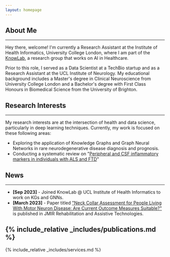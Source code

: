 ```yaml
---
layout: homepage
---
```


## About Me
---
Hey there, welcome! I'm currently a Research Assistant at the Institute of Health Informatics, University College London, where I am part of the [KnowLab](https://knowlab.github.io/), a research group that works on AI in Healthcare.

Prior to this role, I served as a Data Scientist at a TechBio startup and as a Research Assistant at the UCL Institute of Neurology. My educational background includes a Master's degree in Clinical Neuroscience from University College London and a Bachelor's degree with First Class Honours in Biomedical Science from the University of Brighton.

## Research Interests
---
My research interests are at the intersection of health and data science, particularly in deep learning techniques. Currently, my work is focused on these following areas:

* Exploring the application of Knowledge Graphs and Graph Neural Networks in rare neurodegenerative disease diagnosis and prognosis.
* Conducting a systematic review on "[Peripheral and CSF inflammatory markers in individuals with ALS and FTD](https://www.crd.york.ac.uk/prospero/display_record.php?RecordID=212528)"

## News
---
- **[Sep 2023]** - Joined KnowLab @ UCL Institute of Health Informatics to work on KGs and GNNs.
- **[March 2023]** - Paper titled ["Neck Collar Assessment for People Living With Motor Neuron Disease: Are Current Outcome Measures Suitable?"](https://pubmed.ncbi.nlm.nih.gov/36917160/) is published in JMIR Rehabilitation and Assistive Technologies.

{% include_relative _includes/publications.md %}
---

{% include_relative _includes/services.md %}
